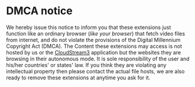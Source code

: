 # DMCA notice
We hereby issue this notice to inform you that these extensions just function like an ordinary browser (*like your browser*) that fetch video files from internet, and do not violate the provisions of the Digital Millennium Copyright Act (DMCA). The Content these extensions may access is not hosted by us or the [CloudStream3](https://github.com/recloudstream/cloudstream) application but the websites they are browsing in their autonomous mode. It is sole responsibility of the user and his/her countries' or states' law. If you think they are violating any intellectual property then please contact the actual file hosts, we are also ready to remove these extensions at anytime you ask for it.
